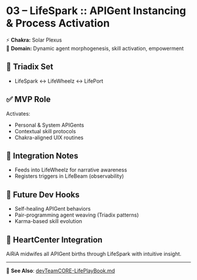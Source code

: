 # 03 – LifeSpark :: APIGent Instancing & Process Activation

⚡ **Chakra:** Solar Plexus  
🧠 **Domain:** Dynamic agent morphogenesis, skill activation, empowerment

## 🔁 Triadix Set
- LifeSpark ↔ LifeWheelz ↔ LifePort

## ✅ MVP Role
Activates:
- Personal & System APIGents
- Contextual skill protocols
- Chakra-aligned UIX routines

## 🧩 Integration Notes
- Feeds into LifeWheelz for narrative awareness
- Registers triggers in LifeBeam (observability)

## 📌 Future Dev Hooks
- Self-healing APIGent behaviors
- Pair-programming agent weaving (Triadix patterns)
- Karma-based skill evolution

## 💓 HeartCenter Integration
AiRiA midwifes all APIGent births through LifeSpark with intuitive insight.

---
🔗 **See Also**: [devTeamCORE-LifePlayBook.md](../devTeamCORE-LifePlayBook.md)
